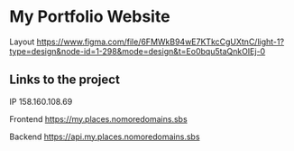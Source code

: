 # My Portfolio Website

Layout https://www.figma.com/file/6FMWkB94wE7KTkcCgUXtnC/light-1?type=design&node-id=1-298&mode=design&t=Eo0bqu5taQnkOIEj-0

## Links to the project

IP 158.160.108.69

Frontend https://my.places.nomoredomains.sbs

Backend https://api.my.places.nomoredomains.sbs
